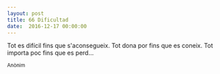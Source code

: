 ```yaml
---
layout: post
title: 66 Dificultad
date:  2016-12-17 00:00:00
---
```


Tot es difícil fins que s'aconsegueix.
Tot dona por fins que es coneix.
Tot importa poc fins que es perd...

<small>Anònim</small>
